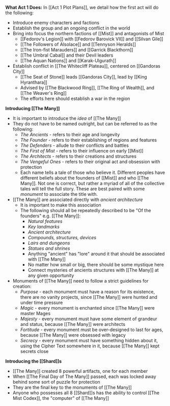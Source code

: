 **What Act 1 Does:**
In [[Act 1 Plot Plans]], we detail how the first act will do the following:
- Introduce enemy characters and factions
- Establish the group and an ongoing conflict in the world
- Bring into focus the northern factions of [[Mist]] and antagonists of Mist
	- [[Fedorov's Legion]] with [[Fedorov Barovick VII]] and [[Silvan Gile]]
	- [[The Followers of Alsolace]] and [[Tennyson Heralds]]
	- [[The Iron-fist Marauders]] and [[Garrick Blackthorn]]
	- [[The Umbral Cabal]] and their Devil leaders
	- [[The Aquan Nations]] and [[Karak-Ulgurath]]
- Establish conflict in [[The Whitecliff Plateau]], centered on [[Gandoras City]]
	- [[The Seat of Stone]] leads [[Gandoras City]], lead by [[King Hyranthara]]
	- Advised by [[The Blackwood Ring]], [[The Ring of Wealth]], and [[The Weaver's Ring]]
	- The efforts here should establish a war in the region

**Introducing [[The Many]]**
- It is important to introduce the *idea* of [[The Many]]
- They do not have to be named outright, but can be referred to as the following:
	- *The Ancients* - refers to their age and longevity 
	- *The Founder* - refers to their establishing of regions and features
	- *The Defenders* - allude to their conflicts and battles
	- *The First of Mist* - refers to their influence on early [[Mist]]
	- *The Architects* - refers to their creations and structures
	- *The Vengeful Ones* - refers to their original act and obsession with protection
	- Each name tells a tale of those who believe it. Different peoples have different beliefs about the founders of [[Mist]] and who [[The Many]]. Not one is correct, but rather a myriad of all of the collective tales will tell the full story. These are best paired with some *monument* to associate the title with.
- [[The Many]] are associated directly with *ancient architecture*
	- It is important to make this association
	- The following should all be repeatedly described to be "Of the founders" e.g. [[The Many]]:
		- *Natural features*
		- *Key landmarks*
		- *Ancient architecture*
		- *Compounds, structures, devices*
		- *Lairs and dungeons*
		- *Statues and shrines*
		- Anything "ancient" has "lore" around it that should be associated with [[The Many]]
		- No matter how small or big, there should be some mystique here
		- Connect mysteries of ancients structures with [[The Many]] at any given opportunity
- Monuments of [[The Many]] need to follow a strict guidelines for creation:
	- *Purpose* - each monument must have a reason for its existence, there are no vanity projects, since [[The Many]] were hunted and under time pressure
	- *Magic* - every monument is enchanted since [[The Many]] were master Mages
	- *Majesty* - every monument must have some element of grandeur and status, because [[The Many]] were architects
	- *Fortitude* - every monument must be over-designed to last for ages, because [[The Many]] were obsessed with legacy
	- *Secrecy* - every monument must have something hidden about it, using the Cipher Text somewhere in it, because [[The Many]] kept secrets close

**Introducing the [[Shard]]s**
- [[The Many]] created 8 powerful artifacts, one for each member
- When [[The Final Day of The Many]] passed, each was locked away behind some sort of puzzle for protection
- They are the final key to the monuments of [[The Many]]
- Anyone who possesses all 8 [[Shard]]s has the ability to control [[The Mist Codex]], the "computer" of [[The Many]]
